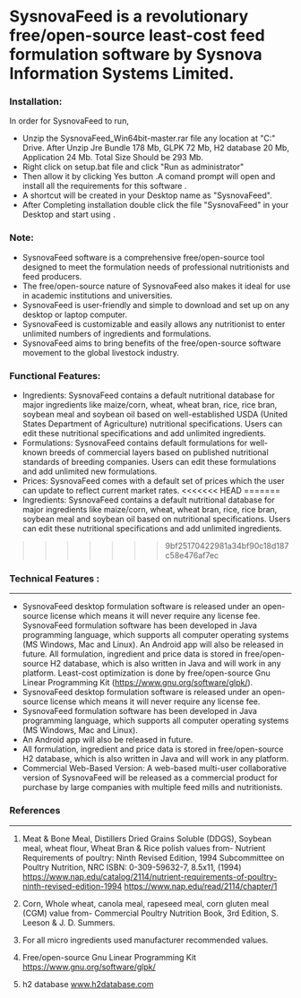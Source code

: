 # SysnovaFeed is a revolutionary free/open-source least-cost feed formulation software by Sysnova Information Systems Limited.

### Installation:
In order for SysnovaFeed to run,
* Unzip the SysnovaFeed_Win64bit-master.rar file any location at "C:" Drive. After Unzip Jre Bundle 178 Mb, GLPK 72 Mb, H2 database 20 Mb, Application 24 Mb.
  Total Size Should be 293 Mb.
* Right click on setup.bat file and click "Run as administrator"
* Then allow it by clicking Yes button .A comand prompt will open and install all the requirements for this software .
* A shortcut will be created in your Desktop name as "SysnovaFeed". 
* After Completing installation double click the file "SysnovaFeed" in your Desktop and start using .


### Note:
* SysnovaFeed software is a comprehensive free/open-source tool designed to meet the formulation needs of professional nutritionists and feed producers.
* The free/open-source nature of SysnovaFeed also makes it ideal for use in academic institutions and universities.
* SysnovaFeed is user-friendly and simple to download and set up on any desktop or laptop computer.
* SysnovaFeed is customizable and easily allows any nutritionist to enter unlimited numbers of ingredients and formulations.
* SysnovaFeed aims to bring benefits of the free/open-source software movement to the global livestock industry.

### Functional Features:
* Ingredients: SysnovaFeed contains a default nutritional database for major ingredients like maize/corn, wheat, wheat bran, rice, rice bran, soybean
  meal and soybean oil based on well-established USDA (United States Department of Agriculture) nutritional specifications. Users can edit these nutritional
  specifications and add unlimited ingredients.
* Formulations: SysnovaFeed contains default formulations for well-known breeds of commercial layers based on published nutritional standards of 
  breeding companies. Users can edit these formulations and add unlimited new formulations.
* Prices: SysnovaFeed comes with a default set of prices which the user can update to reflect current market rates.
<<<<<<< HEAD
=======
* Ingredients: SysnovaFeed contains a default nutritional database for major ingredients like maize/corn, wheat, wheat bran, rice, rice bran,
  soybean meal and soybean oil based on nutritional specifications. Users can edit these nutritional specifications and add unlimited ingredients.
>>>>>>> 9bf25170422981a34bf90c18d187c58e476af7ec

### Technical Features :
----------------------
* SysnovaFeed desktop formulation software is released under an open-source license which means it will never require any license fee.
  SysnovaFeed formulation software has been developed in Java programming language, which supports all computer operating systems (MS Windows, Mac and Linux).
  An Android app will also be released in future.
  All formulation, ingredient and price data is stored in free/open-source H2 database, which is also written in Java and will work in any platform.
  Least-cost optimization is done by free/open-source Gnu Linear Programming Kit (https://www.gnu.org/software/glpk/).
* SysnovaFeed desktop formulation software is released under an open-source license which means it will never require any license fee.
* SysnovaFeed formulation software has been developed in Java programming language, which supports all computer operating systems (MS Windows, Mac and Linux).
* An Android app will also be released in future.
* All formulation, ingredient and price data is stored in free/open-source H2 database, which is also written in Java and will work in any platform.
* Commercial Web-Based Version: A web-based multi-user collaborative version of SysnovaFeed will be released as a commercial product for purchase by large 
  companies with multiple feed mills and nutritionists. 

### References
   -----------

1. Meat & Bone Meal, Distillers Dried Grains Soluble (DDGS), Soybean meal, wheat flour, Wheat Bran & Rice polish values from-
	 Nutrient Requirements of poultry: Ninth Revised Edition, 1994
	 Subcommittee on Poultry Nutrition, NRC
	 ISBN: 0-309-59632-7, 8.5x11, (1994) 
	 https://www.nap.edu/catalog/2114/nutrient-requirements-of-poultry-ninth-revised-edition-1994
	 https://www.nap.edu/read/2114/chapter/1
   
2. Corn, Whole wheat, canola meal, rapeseed meal, corn gluten meal (CGM) value from-
	 Commercial Poultry Nutrition Book, 3rd Edition, S. Leeson & J. D. Summers.
   
3. For all micro ingredients used manufacturer recommended values. 

4. Free/open-source Gnu Linear Programming Kit 
	 https://www.gnu.org/software/glpk/
   
5. h2 database
	 www.h2database.com

